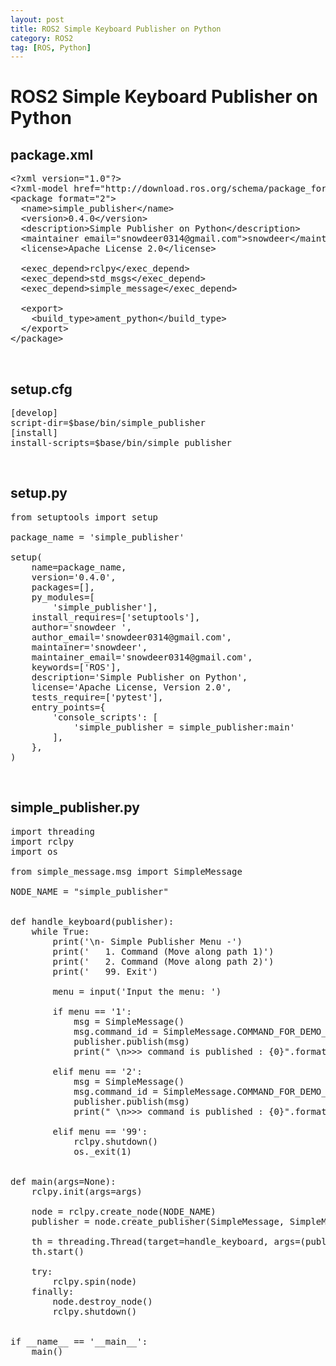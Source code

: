 ```yaml
---
layout: post
title: ROS2 Simple Keyboard Publisher on Python
category: ROS2
tag: [ROS, Python]
---
```

# ROS2 Simple Keyboard Publisher on Python

## package.xml

<pre class="prettyprint">
&lt;?xml version="1.0"?&gt;
&lt;?xml-model href="http://download.ros.org/schema/package_format3.xsd" schematypens="http://www.w3.org/2001/XMLSchema"?&gt;
&lt;package format="2"&gt;
  &lt;name&gt;simple_publisher&lt;/name&gt;
  &lt;version&gt;0.4.0&lt;/version&gt;
  &lt;description&gt;Simple Publisher on Python&lt;/description&gt;
  &lt;maintainer email="snowdeer0314@gmail.com"&gt;snowdeer&lt;/maintainer&gt;
  &lt;license&gt;Apache License 2.0&lt;/license&gt;

  &lt;exec_depend&gt;rclpy&lt;/exec_depend&gt;
  &lt;exec_depend&gt;std_msgs&lt;/exec_depend&gt;
  &lt;exec_depend&gt;simple_message&lt;/exec_depend&gt;

  &lt;export&gt;
    &lt;build_type&gt;ament_python&lt;/build_type&gt;
  &lt;/export&gt;
&lt;/package&gt;
</pre>

<br>

## setup.cfg

<pre class="prettyprint">
[develop]
script-dir=$base/bin/simple_publisher
[install]
install-scripts=$base/bin/simple_publisher
</pre>

<br>

## setup.py

<pre class="prettyprint">
from setuptools import setup

package_name = 'simple_publisher'

setup(
    name=package_name,
    version='0.4.0',
    packages=[],
    py_modules=[
        'simple_publisher'],
    install_requires=['setuptools'],
    author='snowdeer ',
    author_email='snowdeer0314@gmail.com',
    maintainer='snowdeer',
    maintainer_email='snowdeer0314@gmail.com',
    keywords=['ROS'],
    description='Simple Publisher on Python',
    license='Apache License, Version 2.0',
    tests_require=['pytest'],
    entry_points={
        'console_scripts': [
            'simple_publisher = simple_publisher:main'
        ],
    },
)
</pre>

<br>

## simple_publisher.py

<pre class="prettyprint">
import threading
import rclpy
import os

from simple_message.msg import SimpleMessage

NODE_NAME = "simple_publisher"


def handle_keyboard(publisher):
    while True:
        print('\n- Simple Publisher Menu -')
        print('   1. Command (Move along path 1)')
        print('   2. Command (Move along path 2)')
        print('   99. Exit')

        menu = input('Input the menu: ')

        if menu == '1':
            msg = SimpleMessage()
            msg.command_id = SimpleMessage.COMMAND_FOR_DEMO_1
            publisher.publish(msg)
            print(" \n>>> command is published : {0}".format(msg.command_id))

        elif menu == '2':
            msg = SimpleMessage()
            msg.command_id = SimpleMessage.COMMAND_FOR_DEMO_2
            publisher.publish(msg)
            print(" \n>>> command is published : {0}".format(msg.command_id))

        elif menu == '99':
            rclpy.shutdown()
            os._exit(1)


def main(args=None):
    rclpy.init(args=args)

    node = rclpy.create_node(NODE_NAME)
    publisher = node.create_publisher(SimpleMessage, SimpleMessage.NAME)

    th = threading.Thread(target=handle_keyboard, args=(publisher,))
    th.start()

    try:
        rclpy.spin(node)
    finally:
        node.destroy_node()
        rclpy.shutdown()


if __name__ == '__main__':
    main()
</pre>